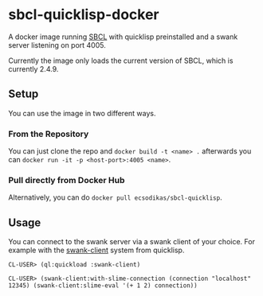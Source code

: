 # sbcl-quicklisp-docker
A docker image running [SBCL](https://www.sbcl.org) with quicklisp preinstalled and a swank server listening on port 4005.

Currently the image only loads the current version of SBCL, which is currently 2.4.9.

## Setup

You can use the image in two different ways.

### From the Repository

You can just clone the repo and `docker build -t <name> .` afterwards you can `docker run -it -p <host-port>:4005 <name>`.

### Pull directly from Docker Hub

Alternatively, you can do `docker pull ecsodikas/sbcl-quicklisp`.

## Usage
You can connect to the swank server via a swank client of your choice. For example with the [swank-client](https://github.com/brown/swank-client) system from quicklisp.

```
CL-USER> (ql:quickload :swank-client)

CL-USER> (swank-client:with-slime-connection (connection "localhost" 12345) (swank-client:slime-eval '(+ 1 2) connection))
```
